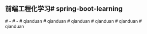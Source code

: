 ## 前端工程化学习#   s p r i n g - b o o t - l e a r n i n g  
 #   -  
 #   -  
 #   q i a n d u a n  
 #   q i a n d u a n  
 #   q i a n d u a n  
 #   q i a n d u a n  
 #   q i a n d u a n  
 #   q i a n d u a n  
 